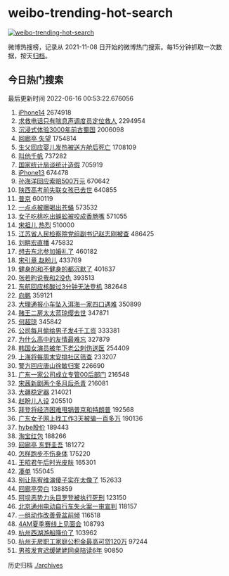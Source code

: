 # weibo-trending-hot-search

[![weibo-trending-hot-search](https://github.com/ameizi/weibo-trending-hot-search/actions/workflows/ci.yml/badge.svg)](https://github.com/ameizi/weibo-trending-hot-search/actions/workflows/ci.yml)

微博热搜榜，记录从 2021-11-08 日开始的微博热门搜索。每15分钟抓取一次数据，按天[归档](./archives)。

## 今日热门搜索

<!-- BEGIN --> 
最后更新时间 2022-06-16 00:53:22.676056 
1. [iPhone14](https://s.weibo.com/weibo?q=iPhone14&Refer=top) 2674918
1. [求救电话只有喘息声调度员定位救人](https://s.weibo.com/weibo?q=%23%E6%B1%82%E6%95%91%E7%94%B5%E8%AF%9D%E5%8F%AA%E6%9C%89%E5%96%98%E6%81%AF%E5%A3%B0%E8%B0%83%E5%BA%A6%E5%91%98%E5%AE%9A%E4%BD%8D%E6%95%91%E4%BA%BA%23&Refer=top) 2294954
1. [沉浸式体验3000年前古蜀国](https://s.weibo.com/weibo?q=%23%E6%B2%89%E6%B5%B8%E5%BC%8F%E4%BD%93%E9%AA%8C3000%E5%B9%B4%E5%89%8D%E5%8F%A4%E8%9C%80%E5%9B%BD%23&Refer=top) 2006098
1. [回廊亭 失望](https://s.weibo.com/weibo?q=%E5%9B%9E%E5%BB%8A%E4%BA%AD%20%E5%A4%B1%E6%9C%9B&Refer=top) 1754814
1. [生父回应婴儿发热被送方舱后死亡](https://s.weibo.com/weibo?q=%23%E7%94%9F%E7%88%B6%E5%9B%9E%E5%BA%94%E5%A9%B4%E5%84%BF%E5%8F%91%E7%83%AD%E8%A2%AB%E9%80%81%E6%96%B9%E8%88%B1%E5%90%8E%E6%AD%BB%E4%BA%A1%23&Refer=top) 1708109
1. [叫他千帆](https://s.weibo.com/weibo?q=%23%E5%8F%AB%E4%BB%96%E5%8D%83%E5%B8%86%23&Refer=top) 737282
1. [国家统计局谈统计造假](https://s.weibo.com/weibo?q=%23%E5%9B%BD%E5%AE%B6%E7%BB%9F%E8%AE%A1%E5%B1%80%E8%B0%88%E7%BB%9F%E8%AE%A1%E9%80%A0%E5%81%87%23&Refer=top) 705919
1. [iPhone13](https://s.weibo.com/weibo?q=%23iPhone13%23&Refer=top) 674478
1. [孙海洋回应索赔500万元](https://s.weibo.com/weibo?q=%23%E5%AD%99%E6%B5%B7%E6%B4%8B%E5%9B%9E%E5%BA%94%E7%B4%A2%E8%B5%94500%E4%B8%87%E5%85%83%23&Refer=top) 670642
1. [陕西高考前失联女孩已去世](https://s.weibo.com/weibo?q=%23%E9%99%95%E8%A5%BF%E9%AB%98%E8%80%83%E5%89%8D%E5%A4%B1%E8%81%94%E5%A5%B3%E5%AD%A9%E5%B7%B2%E5%8E%BB%E4%B8%96%23&Refer=top) 640855
1. [普京](https://s.weibo.com/weibo?q=%E6%99%AE%E4%BA%AC&Refer=top) 600119
1. [一点点被曝喝出苍蝇](https://s.weibo.com/weibo?q=%23%E4%B8%80%E7%82%B9%E7%82%B9%E8%A2%AB%E6%9B%9D%E5%96%9D%E5%87%BA%E8%8B%8D%E8%9D%87%23&Refer=top) 573532
1. [女子吃桃吃出蜈蚣被咬成香肠嘴](https://s.weibo.com/weibo?q=%23%E5%A5%B3%E5%AD%90%E5%90%83%E6%A1%83%E5%90%83%E5%87%BA%E8%9C%88%E8%9A%A3%E8%A2%AB%E5%92%AC%E6%88%90%E9%A6%99%E8%82%A0%E5%98%B4%23&Refer=top) 571055
1. [宋祖儿 热烈](https://s.weibo.com/weibo?q=%E5%AE%8B%E7%A5%96%E5%84%BF%20%E7%83%AD%E7%83%88&Refer=top) 510000
1. [江苏省人民检察院党组副书记赵志刚被查](https://s.weibo.com/weibo?q=%23%E6%B1%9F%E8%8B%8F%E7%9C%81%E4%BA%BA%E6%B0%91%E6%A3%80%E5%AF%9F%E9%99%A2%E5%85%9A%E7%BB%84%E5%89%AF%E4%B9%A6%E8%AE%B0%E8%B5%B5%E5%BF%97%E5%88%9A%E8%A2%AB%E6%9F%A5%23&Refer=top) 486425
1. [刘畊宏直播](https://s.weibo.com/weibo?q=%E5%88%98%E7%95%8A%E5%AE%8F%E7%9B%B4%E6%92%AD&Refer=top) 475832
1. [想去东北参加婚礼了](https://s.weibo.com/weibo?q=%23%E6%83%B3%E5%8E%BB%E4%B8%9C%E5%8C%97%E5%8F%82%E5%8A%A0%E5%A9%9A%E7%A4%BC%E4%BA%86%23&Refer=top) 460182
1. [宋引章 赵盼儿](https://s.weibo.com/weibo?q=%E5%AE%8B%E5%BC%95%E7%AB%A0%20%E8%B5%B5%E7%9B%BC%E5%84%BF&Refer=top) 433769
1. [健身的和不健身的都沉默了](https://s.weibo.com/weibo?q=%23%E5%81%A5%E8%BA%AB%E7%9A%84%E5%92%8C%E4%B8%8D%E5%81%A5%E8%BA%AB%E7%9A%84%E9%83%BD%E6%B2%89%E9%BB%98%E4%BA%86%23&Refer=top) 401637
1. [张若昀说我和2没仇](https://s.weibo.com/weibo?q=%23%E5%BC%A0%E8%8B%A5%E6%98%80%E8%AF%B4%E6%88%91%E5%92%8C2%E6%B2%A1%E4%BB%87%23&Refer=top) 393513
1. [东航回应核酸过3分钟无法登机](https://s.weibo.com/weibo?q=%23%E4%B8%9C%E8%88%AA%E5%9B%9E%E5%BA%94%E6%A0%B8%E9%85%B8%E8%BF%873%E5%88%86%E9%92%9F%E6%97%A0%E6%B3%95%E7%99%BB%E6%9C%BA%23&Refer=top) 382648
1. [向鹏](https://s.weibo.com/weibo?q=%E5%90%91%E9%B9%8F&Refer=top) 359121
1. [大理通报小车坠入洱海一家四口遇难](https://s.weibo.com/weibo?q=%23%E5%A4%A7%E7%90%86%E9%80%9A%E6%8A%A5%E5%B0%8F%E8%BD%A6%E5%9D%A0%E5%85%A5%E6%B4%B1%E6%B5%B7%E4%B8%80%E5%AE%B6%E5%9B%9B%E5%8F%A3%E9%81%87%E9%9A%BE%23&Refer=top) 350899
1. [赌王二房太太蓝琼缨去世](https://s.weibo.com/weibo?q=%23%E8%B5%8C%E7%8E%8B%E4%BA%8C%E6%88%BF%E5%A4%AA%E5%A4%AA%E8%93%9D%E7%90%BC%E7%BC%A8%E5%8E%BB%E4%B8%96%23&Refer=top) 347871
1. [何超琼](https://s.weibo.com/weibo?q=%E4%BD%95%E8%B6%85%E7%90%BC&Refer=top) 345842
1. [公司每月偷给男子发4千工资](https://s.weibo.com/weibo?q=%23%E5%85%AC%E5%8F%B8%E6%AF%8F%E6%9C%88%E5%81%B7%E7%BB%99%E7%94%B7%E5%AD%90%E5%8F%914%E5%8D%83%E5%B7%A5%E8%B5%84%23&Refer=top) 333381
1. [为什么高中的友情最难忘](https://s.weibo.com/weibo?q=%23%E4%B8%BA%E4%BB%80%E4%B9%88%E9%AB%98%E4%B8%AD%E7%9A%84%E5%8F%8B%E6%83%85%E6%9C%80%E9%9A%BE%E5%BF%98%23&Refer=top) 327879
1. [韩国女演员被年下老公刺伤送医](https://s.weibo.com/weibo?q=%23%E9%9F%A9%E5%9B%BD%E5%A5%B3%E6%BC%94%E5%91%98%E8%A2%AB%E5%B9%B4%E4%B8%8B%E8%80%81%E5%85%AC%E5%88%BA%E4%BC%A4%E9%80%81%E5%8C%BB%23&Refer=top) 254409
1. [上海将每周末安排社区筛查](https://s.weibo.com/weibo?q=%23%E4%B8%8A%E6%B5%B7%E5%B0%86%E6%AF%8F%E5%91%A8%E6%9C%AB%E5%AE%89%E6%8E%92%E7%A4%BE%E5%8C%BA%E7%AD%9B%E6%9F%A5%23&Refer=top) 233207
1. [警方回应唐山徐敏归案](https://s.weibo.com/weibo?q=%23%E8%AD%A6%E6%96%B9%E5%9B%9E%E5%BA%94%E5%94%90%E5%B1%B1%E5%BE%90%E6%95%8F%E5%BD%92%E6%A1%88%23&Refer=top) 226690
1. [广东一家公司成立专管00后部门](https://s.weibo.com/weibo?q=%23%E5%B9%BF%E4%B8%9C%E4%B8%80%E5%AE%B6%E5%85%AC%E5%8F%B8%E6%88%90%E7%AB%8B%E4%B8%93%E7%AE%A100%E5%90%8E%E9%83%A8%E9%97%A8%23&Refer=top) 216548
1. [宋茜新剧两个多月后杀青](https://s.weibo.com/weibo?q=%23%E5%AE%8B%E8%8C%9C%E6%96%B0%E5%89%A7%E4%B8%A4%E4%B8%AA%E5%A4%9A%E6%9C%88%E5%90%8E%E6%9D%80%E9%9D%92%23&Refer=top) 216081
1. [大疆稳定器](https://s.weibo.com/weibo?q=%E5%A4%A7%E7%96%86%E7%A8%B3%E5%AE%9A%E5%99%A8&Refer=top) 214021
1. [赵盼儿人设](https://s.weibo.com/weibo?q=%23%E8%B5%B5%E7%9B%BC%E5%84%BF%E4%BA%BA%E8%AE%BE%23&Refer=top) 205510
1. [拜登将经济困难甩锅普京和特朗普](https://s.weibo.com/weibo?q=%23%E6%8B%9C%E7%99%BB%E5%B0%86%E7%BB%8F%E6%B5%8E%E5%9B%B0%E9%9A%BE%E7%94%A9%E9%94%85%E6%99%AE%E4%BA%AC%E5%92%8C%E7%89%B9%E6%9C%97%E6%99%AE%23&Refer=top) 192568
1. [广东女子网上找工作3天被骗一百多万](https://s.weibo.com/weibo?q=%23%E5%B9%BF%E4%B8%9C%E5%A5%B3%E5%AD%90%E7%BD%91%E4%B8%8A%E6%89%BE%E5%B7%A5%E4%BD%9C3%E5%A4%A9%E8%A2%AB%E9%AA%97%E4%B8%80%E7%99%BE%E5%A4%9A%E4%B8%87%23&Refer=top) 190136
1. [hybe股价](https://s.weibo.com/weibo?q=%23hybe%E8%82%A1%E4%BB%B7%23&Refer=top) 189443
1. [淘宝红包](https://s.weibo.com/weibo?q=%E6%B7%98%E5%AE%9D%E7%BA%A2%E5%8C%85&Refer=top) 188266
1. [回廊亭 东野圭吾](https://s.weibo.com/weibo?q=%E5%9B%9E%E5%BB%8A%E4%BA%AD%20%E4%B8%9C%E9%87%8E%E5%9C%AD%E5%90%BE&Refer=top) 181272
1. [怎样跑步不伤身体](https://s.weibo.com/weibo?q=%23%E6%80%8E%E6%A0%B7%E8%B7%91%E6%AD%A5%E4%B8%8D%E4%BC%A4%E8%BA%AB%E4%BD%93%23&Refer=top) 175220
1. [王昭君午后时光皮肤](https://s.weibo.com/weibo?q=%23%E7%8E%8B%E6%98%AD%E5%90%9B%E5%8D%88%E5%90%8E%E6%97%B6%E5%85%89%E7%9A%AE%E8%82%A4%23&Refer=top) 165301
1. [凑单](https://s.weibo.com/weibo?q=%E5%87%91%E5%8D%95&Refer=top) 155045
1. [别让陈宥维演傻子实在太像了](https://s.weibo.com/weibo?q=%23%E5%88%AB%E8%AE%A9%E9%99%88%E5%AE%A5%E7%BB%B4%E6%BC%94%E5%82%BB%E5%AD%90%E5%AE%9E%E5%9C%A8%E5%A4%AA%E5%83%8F%E4%BA%86%23&Refer=top) 152633
1. [回廊亭旁白](https://s.weibo.com/weibo?q=%23%E5%9B%9E%E5%BB%8A%E4%BA%AD%E6%97%81%E7%99%BD%23&Refer=top) 138859
1. [阿坝恶势力头目罗登被执行死刑](https://s.weibo.com/weibo?q=%23%E9%98%BF%E5%9D%9D%E6%81%B6%E5%8A%BF%E5%8A%9B%E5%A4%B4%E7%9B%AE%E7%BD%97%E7%99%BB%E8%A2%AB%E6%89%A7%E8%A1%8C%E6%AD%BB%E5%88%91%23&Refer=top) 123150
1. [北京通州电动自行车失火案一审宣判](https://s.weibo.com/weibo?q=%23%E5%8C%97%E4%BA%AC%E9%80%9A%E5%B7%9E%E7%94%B5%E5%8A%A8%E8%87%AA%E8%A1%8C%E8%BD%A6%E5%A4%B1%E7%81%AB%E6%A1%88%E4%B8%80%E5%AE%A1%E5%AE%A3%E5%88%A4%23&Refer=top) 118157
1. [一组动作改善骨盆前倾](https://s.weibo.com/weibo?q=%23%E4%B8%80%E7%BB%84%E5%8A%A8%E4%BD%9C%E6%94%B9%E5%96%84%E9%AA%A8%E7%9B%86%E5%89%8D%E5%80%BE%23&Refer=top) 116518
1. [4AM夏季赛线上见面会](https://s.weibo.com/weibo?q=%234AM%E5%A4%8F%E5%AD%A3%E8%B5%9B%E7%BA%BF%E4%B8%8A%E8%A7%81%E9%9D%A2%E4%BC%9A%23&Refer=top) 108793
1. [杭州西湖游船降价了](https://s.weibo.com/weibo?q=%23%E6%9D%AD%E5%B7%9E%E8%A5%BF%E6%B9%96%E6%B8%B8%E8%88%B9%E9%99%8D%E4%BB%B7%E4%BA%86%23&Refer=top) 103962
1. [杭州无房职工家庭公积金最高可贷120万](https://s.weibo.com/weibo?q=%23%E6%9D%AD%E5%B7%9E%E6%97%A0%E6%88%BF%E8%81%8C%E5%B7%A5%E5%AE%B6%E5%BA%AD%E5%85%AC%E7%A7%AF%E9%87%91%E6%9C%80%E9%AB%98%E5%8F%AF%E8%B4%B7120%E4%B8%87%23&Refer=top) 97244
1. [男孩发育迟缓姥姥同桌陪读6年](https://s.weibo.com/weibo?q=%23%E7%94%B7%E5%AD%A9%E5%8F%91%E8%82%B2%E8%BF%9F%E7%BC%93%E5%A7%A5%E5%A7%A5%E5%90%8C%E6%A1%8C%E9%99%AA%E8%AF%BB6%E5%B9%B4%23&Refer=top) 90850
<!-- END -->

历史归档 [./archives](./archives)

